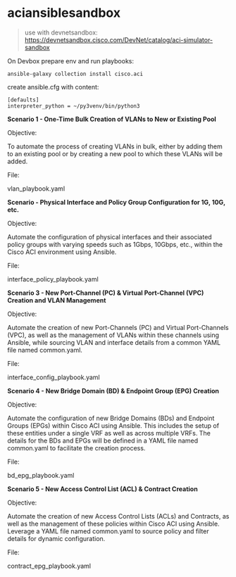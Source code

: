 # aciansiblesandbox

> use with devnetsandbox: https://devnetsandbox.cisco.com/DevNet/catalog/aci-simulator-sandbox

On Devbox prepare env and run playbooks:

    ansible-galaxy collection install cisco.aci

create ansible.cfg with content:

    [defaults]
    interpreter_python = ~/py3venv/bin/python3



**Scenario 1 - One-Time Bulk Creation of VLANs to New or Existing Pool**

Objective:

To automate the process of creating VLANs in bulk, either by adding them to an existing pool or by creating a new pool to which these VLANs will be added.

File: 

vlan_playbook.yaml

**Scenario - Physical Interface and Policy Group Configuration for 1G, 10G, etc.**

Objective:

Automate the configuration of physical interfaces and their associated policy groups with varying speeds such as 1Gbps, 10Gbps, etc., within the Cisco ACI environment using Ansible.

File: 

interface_policy_playbook.yaml

**Scenario 3 - New Port-Channel (PC) & Virtual Port-Channel (VPC) Creation and VLAN Management**

Objective:

Automate the creation of new Port-Channels (PC) and Virtual Port-Channels (VPC), as well as the management of VLANs within these channels using Ansible, while sourcing VLAN and interface details from a common YAML file named common.yaml.

File: 

interface_config_playbook.yaml

**Scenario 4 - New Bridge Domain (BD) & Endpoint Group (EPG) Creation**

Objective:

Automate the configuration of new Bridge Domains (BDs) and Endpoint Groups (EPGs) within Cisco ACI using Ansible. This includes the setup of these entities under a single VRF as well as across multiple VRFs. The details for the BDs and EPGs will be defined in a YAML file named common.yaml to facilitate the creation process.

File: 

bd_epg_playbook.yaml

**Scenario 5 - New Access Control List (ACL) & Contract Creation**

Objective:

Automate the creation of new Access Control Lists (ACLs) and Contracts, as well as the management of these policies within Cisco ACI using Ansible. Leverage a YAML file named common.yaml to source policy and filter details for dynamic configuration.

File: 

contract_epg_playbook.yaml
